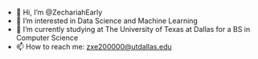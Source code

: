 - 👋 Hi, I’m @ZechariahEarly
- 👀 I’m interested in Data Science and Machine Learning
- 🌱 I’m currently studying at The University of Texas at Dallas for a BS in Computer Science
- 📫 How to reach me: zxe200000@utdallas.edu

<!---
ZechariahEarly/ZechariahEarly is a ✨ special ✨ repository because its `README.md` (this file) appears on your GitHub profile.
You can click the Preview link to take a look at your changes.
--->
